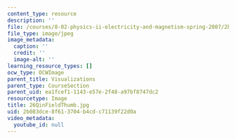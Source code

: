 ```yaml
---
content_type: resource
description: ''
file: /courses/8-02-physics-ii-electricity-and-magnetism-spring-2007/2b083dce8f613704b4cdc71139f22d0a_26QinFieldThumb.jpg
file_type: image/jpeg
image_metadata:
  caption: ''
  credit: ''
  image-alt: ''
learning_resource_types: []
ocw_type: OCWImage
parent_title: Visualizations
parent_type: CourseSection
parent_uid: ea1fcef1-1143-e57e-2f48-a97bf8747dc2
resourcetype: Image
title: 26QinFieldThumb.jpg
uid: 2b083dce-8f61-3704-b4cd-c71139f22d0a
video_metadata:
  youtube_id: null
---
```

